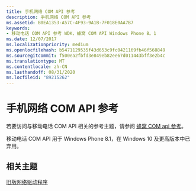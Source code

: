 ```yaml
---
title: 手机网络 COM API 参考
description: 手机网络 COM API 参考
ms.assetid: B0EA1353-A57C-4F93-9A1B-7F018E0AA7B7
keywords:
- 移动电话 COM API 参考 WDK，蜂窝 COM API Windows Phone 8。1
ms.date: 12/07/2017
ms.localizationpriority: medium
ms.openlocfilehash: b5471129535f43d653c9fc0421169fb46f568849
ms.sourcegitcommit: f500ea2fbfd3e849eb82ee67d011443bff3e2b4c
ms.translationtype: MT
ms.contentlocale: zh-CN
ms.lasthandoff: 08/31/2020
ms.locfileid: "89215262"
---
```

# <a name="cellular-com-api-reference"></a>手机网络 COM API 参考

若要访问与移动电话 COM API 相关的参考主题，请参阅 [蜂窝 COM api 参考](/previous-versions/windows/hardware/cellular/dn946508(v=vs.85))。 

移动电话 COM API 用于 Windows Phone 8.1，在 Windows 10 及更高版本中已弃用。

## <a name="related-topics"></a>相关主题

[旧版网络驱动程序](previous-versions-of-network-drivers.md)
